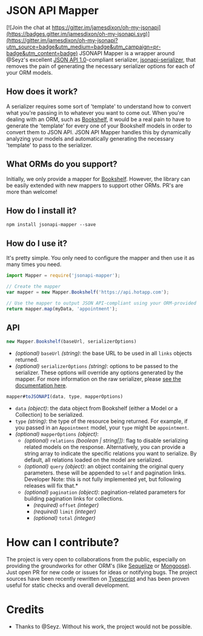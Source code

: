 # JSON API Mapper

[![Join the chat at https://gitter.im/jamesdixon/oh-my-jsonapi](https://badges.gitter.im/jamesdixon/oh-my-jsonapi.svg)](https://gitter.im/jamesdixon/oh-my-jsonapi?utm_source=badge&utm_medium=badge&utm_campaign=pr-badge&utm_content=badge)
JSONAPI Mapper is a wrapper around @Seyz's excellent [JSON API 1.0](http://jsonapi.org/)-compliant serializer, [jsonapi-serializer](https://github.com/SeyZ/jsonapi-serializer), that removes the pain of generating the necessary serializer options for each of your ORM models.

## How does it work?
A serializer requires some sort of 'template' to understand how to convert what you're passing in to whatever you want to come out. When you're dealing with an ORM, such as [Bookshelf](https://github.com/tgriesser/bookshelf), it would be a real pain to have to generate the 'template' for every one of your Bookshelf models in order to convert them to JSON API. JSON API Mapper handles this by dynamically analyzing your models and automatically generating the necessary 'template' to pass to the serializer.

## What ORMs do you support?
Initially, we only provide a mapper for [Bookshelf](https://github.com/tgriesser/bookshelf). However, the library can be easily extended with new mappers to support other ORMs. PR's are more than welcome!

## How do I install it?
`npm install jsonapi-mapper --save`

## How do I use it?
It's pretty simple. You only need to configure the mapper and then use it as many times you need.

```javascript
import Mapper = require('jsonapi-mapper');

// Create the mapper
var mapper = new Mapper.Bookshelf('https://api.hotapp.com');

// Use the mapper to output JSON API-compliant using your ORM-provided data
return mapper.map(myData, 'appointment');
```

## API
```javascript
new Mapper.Bookshelf(baseUrl, serializerOptions)
```
- _(optional)_ `baseUrl` _(string)_: the base URL to be used in all `links` objects returned.
- _(optional)_ `serializerOptions` _(string)_: options to be passed to the serializer. These options will override any options generated by the mapper. For more information on the raw serializer, please [see the documentation here](https://github.com/SeyZ/jsonapi-serializer#documentation).

```javascript
mapper#toJSONAPI(data, type, mapperOptions)
```
- `data` _(object)_: the data object from Bookshelf (either a Model or a Collection) to be serialized.
- `type` _(string)_: the type of the resource being returned. For example, if you passed in an `Appointment` model, your `type` might be `appointment`.
- _(optional)_ `mapperOptions` _(object)_:
  - _(optional)_ `relations` _(boolean | string[])_: flag to disable serializing related models on the response. Alternatively, you can provide a string array to indicate the specific relations you want to serialize. By default, all relations loaded on the model are serialized.
  - _(optional)_ `query` _(object)_: an object containing the original query parameters. these will be appended to `self` and pagination links. Developer Note: this is not fully implemented yet, but following releases will fix that.*
  - _(optional)_ `pagination` _(object)_: pagination-related parameters for building pagination links for collections.
    - _(required)_ `offset` _(integer)_
    - _(required)_ `limit` _(integer)_
    - _(optional)_ `total` _(integer)_

# How can I contribute?
The project is very open to collaborations from the public, especially on providing the groundworks for other ORM's (like [Sequelize](http://docs.sequelizejs.com/) or [Mongoose](http://mongoosejs.com/)). Just open PR for new code or issues for ideas or notifying bugs. The project sources have been recently rewritten on [Typescript](http://www.typescriptlang.org/) and has been proven useful for static checks and overall development.

# Credits
- Thanks to @Seyz. Without his work, the project would not be possible.
